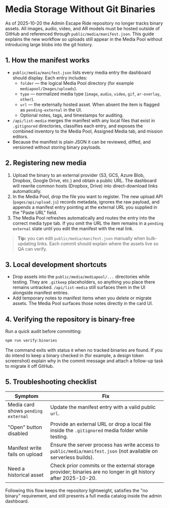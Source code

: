 # Media Storage Without Git Binaries

As of 2025-10-20 the Admin Escape Ride repository no longer tracks binary assets.
All images, audio, video, and AR models must be hosted outside of GitHub and
referenced through `public/media/manifest.json`. This guide explains the new
workflow so uploads still appear in the Media Pool without introducing large
blobs into the git history.

## 1. How the manifest works

* `public/media/manifest.json` lists every media entry the dashboard should
  display. Each entry includes:
  * `folder` — the logical Media Pool directory (for example
    `mediapool/Images/uploads`).
  * `type` — normalized media type (`image`, `audio`, `video`, `gif`,
    `ar-overlay`, `other`).
  * `url` — the externally hosted asset. When absent the item is flagged as
    `pending-external` in the UI.
  * Optional notes, tags, and timestamps for auditing.
* `/api/list-media` merges the manifest with any local files that exist in
  `.gitignored` directories, classifies each entry, and exposes the combined
  inventory to the Media Pool, Assigned Media tab, and mission editors.
* Because the manifest is plain JSON it can be reviewed, diffed, and versioned
  without storing binary payloads.

## 2. Registering new media

1. Upload the binary to an external provider (S3, GCS, Azure Blob, Dropbox,
   Google Drive, etc.) and obtain a public URL. The dashboard will rewrite
   common hosts (Dropbox, Drive) into direct-download links automatically.
2. In the Media Pool, drop the file you want to register. The new upload API
   (`pages/api/upload.js`) records metadata, ignores the raw payload, and appends
   a manifest entry pointing at the external URL you supplied in the "Paste URL"
   field.
3. The Media Pool refreshes automatically and routes the entry into the correct
   media type tab. If you omit the URL the item remains in a
   `pending external` state until you edit the manifest with the real link.

> **Tip:** you can edit `public/media/manifest.json` manually when bulk-updating
> links. Each commit should explain where the assets live so QA can verify.

## 3. Local development shortcuts

* Drop assets into the `public/media/mediapool/...` directories while testing.
  They are `.gitkeep` placeholders, so anything you place there remains
  untracked. `/api/list-media` still surfaces them in the UI alongside manifest
  entries.
* Add temporary notes to manifest items when you delete or migrate assets. The
  Media Pool surfaces those notes directly in the card UI.

## 4. Verifying the repository is binary-free

Run a quick audit before committing:

```bash
npm run verify:binaries
```

The command exits with status `0` when no tracked binaries are found. If you do
intend to keep a binary checked in (for example, a design token screenshot)
explain why in the commit message and attach a follow-up task to migrate it off
GitHub.

## 5. Troubleshooting checklist

| Symptom | Fix |
| --- | --- |
| Media card shows `pending external` | Update the manifest entry with a valid public `url`. |
| "Open" button disabled | Provide an external URL or drop a local file inside the `.gitignored` media folder while testing. |
| Manifest write fails on upload | Ensure the server process has write access to `public/media/manifest.json` (not available on serverless builds). |
| Need a historical asset | Check prior commits or the external storage provider; binaries are no longer in git history after 2025-10-20. |

Following this flow keeps the repository lightweight, satisfies the "no binary"
requirement, and still presents a full media catalog inside the admin dashboard.
